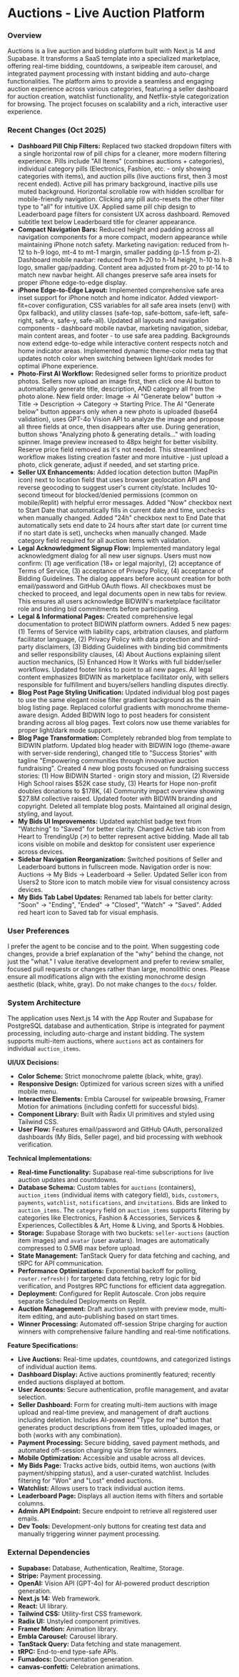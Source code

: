 # Auctions - Live Auction Platform

### Overview
Auctions is a live auction and bidding platform built with Next.js 14 and Supabase. It transforms a SaaS template into a specialized marketplace, offering real-time bidding, countdowns, a swipeable item carousel, and integrated payment processing with instant bidding and auto-charge functionalities. The platform aims to provide a seamless and engaging auction experience across various categories, featuring a seller dashboard for auction creation, watchlist functionality, and Netflix-style categorization for browsing. The project focuses on scalability and a rich, interactive user experience.

### Recent Changes (Oct 2025)
- **Dashboard Pill Chip Filters:** Replaced two stacked dropdown filters with a single horizontal row of pill chips for a cleaner, more modern filtering experience. Pills include "All Items" (combines auctions + categories), individual category pills (Electronics, Fashion, etc. - only showing categories with items), and auction pills (live auctions first, then 3 most recent ended). Active pill has primary background, inactive pills use muted background. Horizontal scrollable row with hidden scrollbar for mobile-friendly navigation. Clicking any pill auto-resets the other filter type to "all" for intuitive UX. Applied same pill chip design to Leaderboard page filters for consistent UX across dashboard. Removed subtitle text below Leaderboard title for cleaner appearance.
- **Compact Navigation Bars:** Reduced height and padding across all navigation components for a more compact, modern appearance while maintaining iPhone notch safety. Marketing navigation: reduced from h-12 to h-9 logo, mt-4 to mt-1 margin, smaller padding (p-1.5 from p-2). Dashboard mobile navbar: reduced from h-20 to h-14 height, h-10 to h-8 logo, smaller gap/padding. Content area adjusted from pt-20 to pt-14 to match new navbar height. All changes preserve safe area insets for proper iPhone edge-to-edge display.
- **iPhone Edge-to-Edge Layout:** Implemented comprehensive safe area inset support for iPhone notch and home indicator. Added viewport-fit=cover configuration, CSS variables for all safe area insets (env() with 0px fallback), and utility classes (safe-top, safe-bottom, safe-left, safe-right, safe-x, safe-y, safe-all). Updated all layouts and navigation components - dashboard mobile navbar, marketing navigation, sidebar, main content areas, and footer - to use safe area padding. Backgrounds now extend edge-to-edge while interactive content respects notch and home indicator areas. Implemented dynamic theme-color meta tag that updates notch color when switching between light/dark modes for optimal iPhone experience.
- **Photo-First AI Workflow:** Redesigned seller forms to prioritize product photos. Sellers now upload an image first, then click one AI button to automatically generate title, description, AND category all from the photo alone. New field order: Image → AI "Generate below" button → Title → Description → Category → Starting Price. The AI "Generate below" button appears only when a new photo is uploaded (base64 validation), uses GPT-4o Vision API to analyze the image and propose all three fields at once, then disappears after use. During generation, button shows "Analyzing photo & generating details..." with loading spinner. Image preview increased to 48px height for better visibility. Reserve price field removed as it's not needed. This streamlined workflow makes listing creation faster and more intuitive - just upload a photo, click generate, adjust if needed, and set starting price.
- **Seller UX Enhancements:** Added location detection button (MapPin icon) next to location field that uses browser geolocation API and reverse geocoding to suggest user's current city/state. Includes 10-second timeout for blocked/denied permissions (common on mobile/Replit) with helpful error messages. Added "Now" checkbox next to Start Date that automatically fills in current date and time, unchecks when manually changed. Added "24h" checkbox next to End Date that automatically sets end date to 24 hours after start date (or current time if no start date is set), unchecks when manually changed. Made category field required for all auction items with validation.
- **Legal Acknowledgment Signup Flow:** Implemented mandatory legal acknowledgment dialog for all new user signups. Users must now confirm: (1) age verification (18+ or legal majority), (2) acceptance of Terms of Service, (3) acceptance of Privacy Policy, (4) acceptance of Bidding Guidelines. The dialog appears before account creation for both email/password and GitHub OAuth flows. All checkboxes must be checked to proceed, and legal documents open in new tabs for review. This ensures all users acknowledge BIDWIN's marketplace facilitator role and binding bid commitments before participating.
- **Legal & Informational Pages:** Created comprehensive legal documentation to protect BIDWIN platform owners. Added 5 new pages: (1) Terms of Service with liability caps, arbitration clauses, and platform facilitator language, (2) Privacy Policy with data protection and third-party disclaimers, (3) Bidding Guidelines with binding bid commitments and seller responsibility clauses, (4) About Auctions explaining silent auction mechanics, (5) Enhanced How It Works with full bidder/seller workflows. Updated footer links to point to all new pages. All legal content emphasizes BIDWIN as marketplace facilitator only, with sellers responsible for fulfillment and buyers/sellers handling disputes directly.
- **Blog Post Page Styling Unification:** Updated individual blog post pages to use the same elegant noise filter gradient background as the main blog listing page. Replaced colorful gradients with monochrome theme-aware design. Added BIDWIN logo to post headers for consistent branding across all blog pages. Text colors now use theme variables for proper light/dark mode support.
- **Blog Page Transformation:** Completely rebranded blog from template to BIDWIN platform. Updated blog header with BIDWIN logo (theme-aware with server-side rendering), changed title to "Success Stories" with tagline "Empowering communities through innovative auction fundraising". Created 4 new blog posts focused on fundraising success stories: (1) How BIDWIN Started - origin story and mission, (2) Riverside High School raises $52K case study, (3) Hearts for Hope non-profit doubles donations to $178K, (4) Community impact overview showing $27.8M collective raised. Updated footer with BIDWIN branding and copyright. Deleted all template blog posts. Maintained all original design, styling, and layout.
- **My Bids UI Improvements:** Updated watchlist badge text from "Watching" to "Saved" for better clarity. Changed Active tab icon from Heart to TrendingUp (↗) to better represent active bidding. Made all tab icons visible on mobile and desktop for consistent user experience across devices.
- **Sidebar Navigation Reorganization:** Switched positions of Seller and Leaderboard buttons in fullscreen mode. Navigation order is now: Auctions → My Bids → Leaderboard → Seller. Updated Seller icon from Users2 to Store icon to match mobile view for visual consistency across devices.
- **My Bids Tab Label Updates:** Renamed tab labels for better clarity: "Soon" → "Ending", "Ended" → "Closed", "Watch" → "Saved". Added red heart icon to Saved tab for visual emphasis.

### User Preferences
I prefer the agent to be concise and to the point. When suggesting code changes, provide a brief explanation of the "why" behind the change, not just the "what." I value iterative development and prefer to review smaller, focused pull requests or changes rather than large, monolithic ones. Please ensure all modifications align with the existing monochrome design aesthetic (black, white, gray). Do not make changes to the `docs/` folder.

### System Architecture
The application uses Next.js 14 with the App Router and Supabase for PostgreSQL database and authentication. Stripe is integrated for payment processing, including auto-charge and instant bidding. The system supports multi-item auctions, where `auctions` act as containers for individual `auction_items`.

**UI/UX Decisions:**
- **Color Scheme:** Strict monochrome palette (black, white, gray).
- **Responsive Design:** Optimized for various screen sizes with a unified mobile menu.
- **Interactive Elements:** Embla Carousel for swipeable browsing, Framer Motion for animations (including confetti for successful bids).
- **Component Library:** Built with Radix UI primitives and styled using Tailwind CSS.
- **User Flow:** Features email/password and GitHub OAuth, personalized dashboards (My Bids, Seller page), and bid processing with webhook verification.

**Technical Implementations:**
- **Real-time Functionality:** Supabase real-time subscriptions for live auction updates and countdowns.
- **Database Schema:** Custom tables for `auctions` (containers), `auction_items` (individual items with category field), `bids`, `customers`, `payments`, `watchlist`, `notifications`, and `invitations`. Bids are linked to `auction_items`. The `category` field on `auction_items` supports filtering by categories like Electronics, Fashion & Accessories, Services & Experiences, Collectibles & Art, Home & Living, and Sports & Hobbies.
- **Storage:** Supabase Storage with two buckets: `seller-auctions` (auction item images) and `avatar` (user avatars). Images are automatically compressed to 0.5MB max before upload.
- **State Management:** TanStack Query for data fetching and caching, and tRPC for API communication.
- **Performance Optimizations:** Exponential backoff for polling, `router.refresh()` for targeted data fetching, retry logic for bid verification, and Postgres RPC functions for efficient data aggregation.
- **Deployment:** Configured for Replit Autoscale. Cron jobs require separate Scheduled Deployments on Replit.
- **Auction Management:** Draft auction system with preview mode, multi-item editing, and auto-publishing based on start times.
- **Winner Processing:** Automated off-session Stripe charging for auction winners with comprehensive failure handling and real-time notifications.

**Feature Specifications:**
- **Live Auctions:** Real-time updates, countdowns, and categorized listings of individual auction items.
- **Dashboard Display:** Active auctions prominently featured; recently ended auctions displayed at bottom.
- **User Accounts:** Secure authentication, profile management, and avatar selection.
- **Seller Dashboard:** Form for creating multi-item auctions with image upload and real-time preview, and management of draft auctions including deletion. Includes AI-powered "Type for me" button that generates product descriptions from item titles, uploaded images, or both (works with any combination).
- **Payment Processing:** Secure bidding, saved payment methods, and automated off-session charging via Stripe for winners.
- **Mobile Optimization:** Accessible and usable across all devices.
- **My Bids Page:** Tracks active bids, outbid items, won auctions (with payment/shipping status), and a user-curated watchlist. Includes filtering for "Won" and "Lost" ended auctions.
- **Watchlist:** Allows users to track individual auction items.
- **Leaderboard Page:** Displays all auction items with filters and sortable columns.
- **Admin API Endpoint:** Secure endpoint to retrieve all registered user emails.
- **Dev Tools:** Development-only buttons for creating test data and manually triggering winner payment processing.

### External Dependencies
- **Supabase:** Database, Authentication, Realtime, Storage.
- **Stripe:** Payment processing.
- **OpenAI:** Vision API (GPT-4o) for AI-powered product description generation.
- **Next.js 14:** Web framework.
- **React:** UI library.
- **Tailwind CSS:** Utility-first CSS framework.
- **Radix UI:** Unstyled component primitives.
- **Framer Motion:** Animation library.
- **Embla Carousel:** Carousel library.
- **TanStack Query:** Data fetching and state management.
- **tRPC:** End-to-end type-safe APIs.
- **Fumadocs:** Documentation generation.
- **canvas-confetti:** Celebration animations.